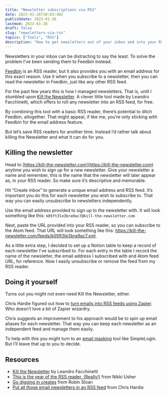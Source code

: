 ```yaml
---
title: "Newsletter subscriptions via RSS"
date: 2023-01-26T10:03:40Z
publishdate: 2023-01-26
lastmod: 2023-01-26
draft: false
slug: "newsletters-via-rss"
topics: ["Tools", "RSS"]
description: "How to get newsletters out of your inbox and into your RSS reader."
---
```


Newsletters in your inbox can be distracting to say the least. To solve the problem I’ve been sending them to Feedbin instead. 

[Feedbin](https://feedbin.com/) is an RSS reader, but it also provides you with an email address for this exact reason. Use it when you subscribe to a newsletter, then you can read the newsletter in Feedbin, just like any other RSS feed.

For the past few years this is how I managed newsletters. That is, until I stumbled upon [Kill the Newsletter](https://kill-the-newsletter.com/). A clever little tool made by Leandro Facchinetti, which offers to roll any newsletter into an RSS feed, for free. 

By combining this tool with a basic RSS reader, there’s potential to ditch Feedbin, altogether. That might appeal,  if like me, you’re only sticking with Feedbin for the email address feature.

But let’s save RSS readers for another time. Instead I’d rather talk about killing the Newsletter and what it can do for you.


## Killing the newsletter

Head to [https://kill-the-newsletter.com](https://kill-the-newsletter.com) anytime you wish to sign up for a new newsletter. Give your newsletter a name and remember, this is the name that the newsletter will later appear as, in your RSS reader. So make sure it’s descriptive and memorable.

Hit “Create inbox” to generate a unique email address and RSS feed. It’s important you do this for each newsletter you wish to subscribe to. That way you can easily unsubscribe to newsletters independently.

Use the email address provided to sign up to the newsletter with. It will look something like this: `k05ft3le3bra9ac7@kill-the-newsletter.com`

Next, paste the URL provided into your RSS reader, so you can subscribe to the Atom feed. That URL will look something like this: https://kill-the-newsletter.com/feeds/k05ft3le3bra9ac7.xml.

As a little extra step, I decided to set up a Notion table to keep a record of each newsletter I’ve subscribed to. For each entry in the table I record the name of the newsletter, the email address I subscribed with and Atom feed URL, for reference. Now I easily unsubscribe or remove the feed from my RSS reader.

## Doing it yourself

Turns out you might not even need Kill the Newsletter, either. 

Chris Hardie figured out how to [turn emails into RSS feeds using Zapier](https://tech.chrishardie.com/2020/email-newsletters-rss-feed/). Who doesn’t love a bit of Zapier wizardry. 

Chris suggests an improvement to his approach would be to spin up email aliases for each newsletter. That way you can keep each newsletter as an independent feed and manage them easily.

To help with this you might turn to an [email masking](/writing/masking-email/) tool like SimpleLogin. But I’ll leave that up to you to decide.


## Resources

- [Kill the Newsletter](https://kill-the-newsletter.com) by Leandro Facchinetti
- [This is the year of the RSS reader. (Really!)](https://www.niemanlab.org/2022/12/this-is-the-year-of-the-rss-reader-really/) from Nikki Usher
- [Go digging in creates](https://www.robinsloan.com/lab/new-avenues/#crates) from Robin Sloan
- [Put all those email newsletters in an RSS feed](https://tech.chrishardie.com/2020/email-newsletters-rss-feed/) from Chris Hardie
